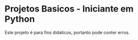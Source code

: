 # Projetos Basicos - Iniciante em Python
Este projeto é para fins didaticos, portanto pode conter erros.
